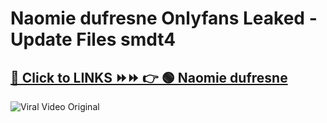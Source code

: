 
 # Naomie dufresne Onlyfans Leaked - Update Files smdt4

## <h2><a href="https://clipsfans.com/Naomie_dufresne&ref=git">🔗 Click to LINKS ⏩⏩ 👉 🟢 Naomie dufresne </a></h2>

<a href="https://clipsfans.com/Naomie_dufresne&ref=git" rel="nofollow" data-target="animated-image.originalLink"><img src="https://i.ibb.co.com/xMMVF88/686577567.gif" alt="Viral Video Original" style="max-width: 100%; display: inline-block;" data-target="animated-image.originalImage"></a>

